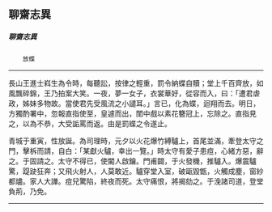

## 聊齋志異

##### 聊齋志異
　　`放蝶`

* * *

長山王進士嵙生為令時，每聽訟，按律之輕重，罰令納蝶自贖；堂上千百齊放，如風飄碎錦，王乃拍案大笑。一夜，夢一女子，衣裳華好，從容而入，曰：「遭君虐政，姊妹多物故。當使君先受風流之小譴耳。」言已，化為蝶，迴翔而去。明日，方獨酌署中，忽報直指使至，皇遽而出，閨中戲以素花簪冠上，忘除之。直指見之，以為不恭，大受詬罵而返。由是罰蝶之令遂止。

青城于重寅，性放誕。為司理時，元夕以火花爆竹縛驢上，首尾並滿，牽登太守之門，擊柝而請，自白：「某獻火驢，幸出一覽。」時太守有愛子患痘，心緒方惡，辭之。于固請之。太守不得已，使閽人啟鑰。門甫闢，于火發機，推驢入。爆震驢驚，踶趹狂奔；又飛火射人，人莫敢近。驢穿堂入室，破甌毀甑，火觸成塵，窗紗都燼。家人大譁。痘兒驚陷，終夜而死。太守痛恨，將揭劾之。于浼諸司道，登堂負荊，乃免。

* * *

